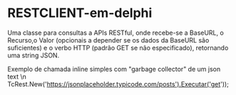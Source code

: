 # RESTCLIENT-em-delphi
Uma classe para consultas a APIs RESTful, onde recebe-se a BaseURL, o Recurso,o Valor (opcionais a depender se os dados da BaseURL são suficientes) e o verbo HTTP (padrão GET se não especificado), retornando uma string JSON.

Exemplo de chamada inline simples com "garbage collector" de um json text \n TcRest.New('https://jsonplaceholder.typicode.com/posts').Executar('get'));

